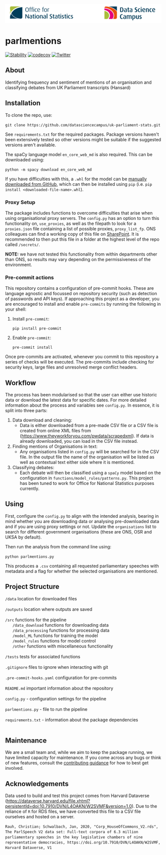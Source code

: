 <img src="https://github.com/datasciencecampus/awesome-campus/blob/master/ons_dsc_logo.png">

# parlmentions
[![Stability](https://img.shields.io/badge/stability-experimental-orange.svg)](https://github.com/mkenney/software-guides/blob/master/STABILITY-BADGES.md#experimental)
[![codecov](https://codecov.io/gh/datasciencecampus/uk-parliament-stats/branch/main/graph/badge.svg?token=N8f9f7nbOs)](https://codecov.io/gh/datasciencecampus/uk-parliament-stats)
[![Twitter](https://img.shields.io/twitter/url?label=Follow%20%40DataSciCampus&style=social&url=https%3A%2F%2Ftwitter.com%2FDataSciCampus)](https://twitter.com/DataSciCampus)

## About
Identifying frequency and sentiment of mentions of an organisation and classifying debates from UK Parliament transcripts (Hansard)

## Installation

To clone the repo, use:

`git clone https://github.com/datasciencecampus/uk-parliament-stats.git`

See `requirements.txt` for the required packages. Package versions haven't been extensively tested so other versions might be suitable if the suggested versions aren't available.

The spaCy language model `en_core_web_md` is also required. This can be downloaded using:

`python -m spacy download en_core_web_md`

If you have difficulties with this, a `.whl` for the model can be [manually downloaded from GitHub](https://github.com/explosion/spacy-models/releases/download/en_core_web_md-3.5.0/en_core_web_md-3.5.0-py3-none-any.whl), which can then be installed using `pip` (i.e. `pip install <downloaded-file-name>.whl`).

### Proxy Setup

The package includes functions to overcome difficulties that arise when using organisational proxy servers. The `config.py` has an option to turn this functionality on, `use_proxies`, as well as the filepath to look for a `proxies.json` file containing a list of possible proxies, `proxy_list_fp`. ONS colleagues can find a working copy of this file on [SharePoint](https://officenationalstatistics.sharepoint.com/sites/dscdsc/_layouts/15/download.aspx?UniqueId=042aa1d3ef804668aeb1200720dc683e&e=3crWBs). It is recommended to then put this file in a folder at the highest level of the repo called `/secrets/`.

**NOTE:** we have not tested this functionality from within departments other than ONS, so results may vary depending on the permissiveness of the environment.

### Pre-commit actions
This repository contains a configuration of pre-commit hooks. These are language agnostic and focussed on repository security (such as detection of passwords and API keys). If approaching this project as a developer, you are encouraged to install and enable `pre-commits` by running the following in your shell:
   1. Install `pre-commit`:

      ```
      pip install pre-commit
      ```
   2. Enable `pre-commit`:

      ```
      pre-commit install
      ```
Once pre-commits are activated, whenever you commit to this repository a series of checks will be executed. The pre-commits include checking for security keys, large files and unresolved merge conflict headers.

## Workflow

The process has been modularised so that the user can either use historic data or download the latest data for specific dates. For more detailed information about the process and variables see `config.py`. In essence, it is split into three parts:

1. Data download and cleaning:
    - Data is either downloaded from a pre-made CSV file or a CSV file is created from online XML files from (https://www.theyworkforyou.com/pwdata/scrapedxml). If data is already downloaded, you can load in the CSV file instead.
2. Finding mentions of Organisations in text:
    - Any organisations listed in `config.py` will be searched for in the CSV file. In the output file the name of the organisation will be listed as well as contextual text either side where it is mentioned.
3. Classifying debates:
    - Each debate will then be classified using a `spaCy` model based on the configuration in `functions/model_rules/patterns.py`. This project has been tuned to work for Office for National Statistics purposes currently.

## Using

First, configure the `config.py` to align with the intended analysis, bearing in mind whether you are downloading data or analysing pre-downloaded data and if you are using proxy settings or not. Update the `organisations` list to search for different government organisations (these are ONS, OSR and UKSA by default).

Then run the analysis from the command line using:

`python parlmentions.py`

This produces a `.csv` containing all requested parliamentary speeches with metadata and a flag for whether the selected organisations are mentioned.

## Project Structure

`/data` location for downloaded files <br> <br>
`/outputs` location where outputs are saved <br> <br>
`/src` functions for the pipeline <br>
&nbsp; &nbsp; &nbsp; `/data_download` functions for downloading data <br>
&nbsp; &nbsp; &nbsp; `/data_processing` functions for processing data <br>
&nbsp; &nbsp; &nbsp; `/model_ML` functions for training the model <br>
&nbsp; &nbsp; &nbsp; `/model_rules` functions for model control <br>
&nbsp; &nbsp; &nbsp; `/other` functions with miscellaneous functionality <br> <br>
`/tests` tests for associated functions <br> <br>
`.gitignore` files to ignore when interacting with git <br> <br>
`.pre-commit-hooks.yaml` configuration for pre-commits <br> <br>
`README.md` important information about the repository <br> <br>
`config.py` - configuration settings for the pipeline<br> <br>
`parlmentions.py` - file to run the pipeline <br> <br>
`requirements.txt` - information about the package dependencies <br> <br>

## Maintenance

We are a small team and, while we aim to keep the package running, we have limited capacity for maintenance. If you come across any bugs or think of new features, consult the [contributing guidance](CONTRIBUTING.md) for how to best get involved.

## Acknowledgements

Data used to build and test this project comes from Harvard Dataverse (https://dataverse.harvard.edu/file.xhtml?persistentId=doi:10.7910/DVN/L4OAKN/W2SVMF&version=1.0). Due to the reliance of `R` for RDS files, we have converted this file to a CSV file ourselves and hosted on a server.

```Rauh, Christian; Schwalbach, Jan, 2020, "Corp_HouseOfCommons_V2.rds", The ParlSpeech V2 data set: Full-text corpora of 6.3 million parliamentary speeches in the key legislative chambers of nine representative democracies, https://doi.org/10.7910/DVN/L4OAKN/W2SVMF, Harvard Dataverse, V1```
